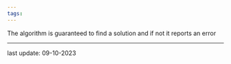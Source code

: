 ```yaml
---
tags:
---
```

The algorithm is guaranteed to find a solution and if not it reports an error

---
last update: 09-10-2023
